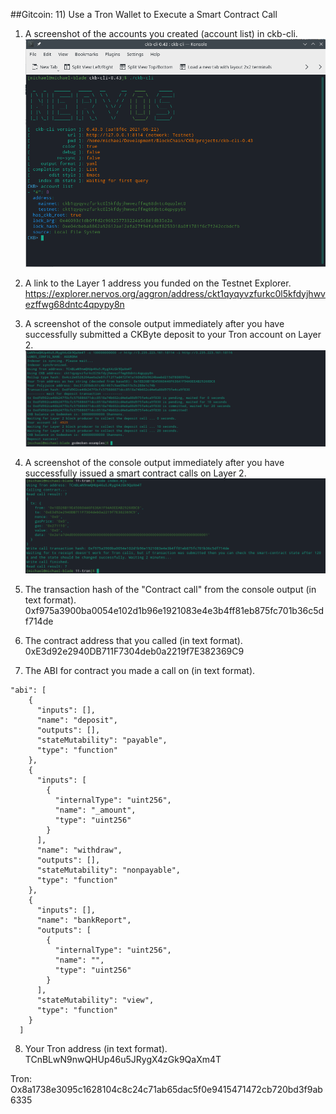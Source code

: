 ##Gitcoin: 11) Use a Tron Wallet to Execute a Smart Contract Call


1. A screenshot of the accounts you created (account list) in ckb-cli.
 ![](./account_list.png)

2. A link to the Layer 1 address you funded on the Testnet Explorer.
https://explorer.nervos.org/aggron/address/ckt1qyqyvzfurkc0l5kfdyjhwvezffwg68dntc4qpypy8n

3. A screenshot of the console output immediately after you have successfully submitted a CKByte deposit to your Tron account on Layer 2.
 ![](./deposit.png)

4. A screenshot of the console output immediately after you have successfully issued a smart contract calls on Layer 2.
 ![](./contract.png)

5. The transaction hash of the "Contract call" from the console output (in text format).
0xf975a3900ba0054e102d1b96e1921083e4e3b4ff81eb875fc701b36c5df714de

6. The contract address that you called (in text format).
0xE3d92e2940DB711F7304deb0a2219f7E382369C9

7. The ABI for contract you made a call on (in text format).

```
"abi": [
    {
      "inputs": [],
      "name": "deposit",
      "outputs": [],
      "stateMutability": "payable",
      "type": "function"
    },
    {
      "inputs": [
        {
          "internalType": "uint256",
          "name": "_amount",
          "type": "uint256"
        }
      ],
      "name": "withdraw",
      "outputs": [],
      "stateMutability": "nonpayable",
      "type": "function"
    },
    {
      "inputs": [],
      "name": "bankReport",
      "outputs": [
        {
          "internalType": "uint256",
          "name": "",
          "type": "uint256"
        }
      ],
      "stateMutability": "view",
      "type": "function"
    }
  ]

```

8. Your Tron address (in text format).
TCnBLwN9nwQHUp46u5JRygX4zGk9QaXm4T

Tron:
Ox8a1738e3095c1628104c8c24c71ab65dac5f0e9415471472cb720bd3f9ab6335 
